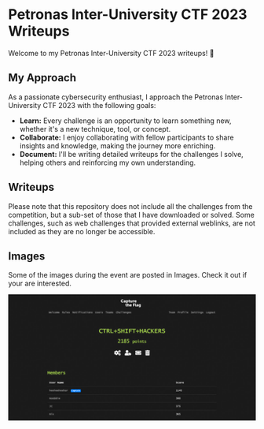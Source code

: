 # Petronas Inter-University CTF 2023 Writeups

Welcome to my Petronas Inter-University CTF 2023 writeups! 🎉

## My Approach

As a passionate cybersecurity enthusiast, I approach the Petronas Inter-University CTF 2023 with the following goals:

- **Learn:** Every challenge is an opportunity to learn something new, whether it's a new technique, tool, or concept.
- **Collaborate:** I enjoy collaborating with fellow participants to share insights and knowledge, making the journey more enriching.
- **Document:** I'll be writing detailed writeups for the challenges I solve, helping others and reinforcing my own understanding.

## Writeups

Please note that this repository does not include all the challenges from the competition, but a sub-set of those that I have downloaded or solved. Some challenges, such as web challenges that provided external weblinks, are not included as they are no longer be accessible.

## Images
Some of the images during the event are posted in Images. Check it out if your are interested. 


![Petronas Day 1 Score](<Images/Petronas Day 1.png>)

